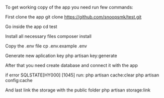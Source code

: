 To get working copy of the app you need run few commands:

First clone the app
git clone https://github.com/snoopsmk/test.git

Go inside the app
cd test

Install all necessary files
composer install

Copy the .env file
cp .env.example .env

Generate new aplication key
php artisan key:generate

After that you need create database and connect it with the app

if error SQLSTATE[HY000] [1045] run:
php artisan cache:clear
php artisan config:cache

And last link the storage with the public folder
php artisan storage:link
